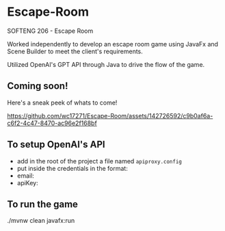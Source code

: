 # Escape-Room
SOFTENG 206 - Escape Room

Worked independently to develop an escape room game using JavaFx and Scene Builder to meet the client's requirements.

Utilized OpenAI's GPT API through Java to drive the flow of the game.

## Coming soon!
Here's a sneak peek of whats to come!

https://github.com/wc17271/Escape-Room/assets/142726592/c9b0af6a-c6f2-4c47-8470-ac96e2f168bf

## To setup OpenAI's API
- add in the root of the project a file named `apiproxy.config`
- put inside the credentials in the format:
- email:
- apiKey:
  
## To run the game
./mvnw clean javafx:run

